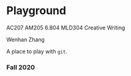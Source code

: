 # Playground

AC207
AM205
6.804
MLD304
Creative Writing

Wenhan Zhang

A place to play with `git`.

### Fall 2020
